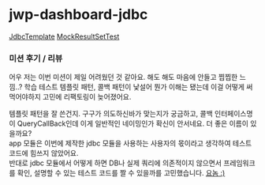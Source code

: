 # jwp-dashboard-jdbc
[JdbcTemplate](https://github.com/ecsimsw/simple-jdbc/blob/main/jdbc/src/main/java/nextstep/jdbc/JdbcTemplate.java)
[MockResultSetTest](https://github.com/ecsimsw/simple-jdbc/blob/main/jdbc/src/test/java/utils/MockResultSet.java)   

### 미션 후기 / 리뷰

어우 저는 이번 미션이 제일 어려웠던 것 같아요. 해도 해도 마음에 안들고 찝찝한 느낌..?
학습 테스트 템플릿 패턴, 콜백 패턴이 낯설어 뭔가 이해는 됐는데 이걸 어떻게 써먹어야하지 고민에 리팩토링이 늦어졌어요.

템플릿 패턴을 잘 쓴건지. 구구가 의도하신바가 맞는지가 궁금하고, 콜백 인터페이스명이 QueryCallBack인데 이게 일반적인 네이밍인가 확신이 안서네요. 더 좋은 이름이 있을까요?    
app 모듈은 이번에 제작한 jdbc 모듈을 사용하는 사용자의 몫이라고 생각하여 테스트 코드에 힘쓰지 않았어요.    
반대로 jdbc 모듈에서 어떻게 하면 DB나 실제 쿼리에 의존적이지 않으면서 프레임워크를 확인, 설명할 수 있는 테스트 코드를 짤 수 있을까를 고민했습니다. [요놈 :)](https://github.com/ecsimsw/simple-jdbc/blob/step1/jdbc/src/test/java/utils/MockResultSet.java)
